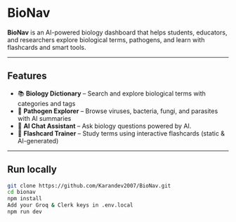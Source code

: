 # BioNav
**BioNav** is an AI-powered biology dashboard that helps students, educators, and researchers explore biological terms, pathogens, and learn with flashcards and smart tools.

---

## Features

- 📚 **Biology Dictionary** – Search and explore biological terms with categories and tags
- 🦠 **Pathogen Explorer** – Browse viruses, bacteria, fungi, and parasites with AI summaries
- 🤖 **AI Chat Assistant** – Ask biology questions powered by AI.
- 🧠 **Flashcard Trainer** – Study terms using interactive flashcards (static & AI-generated)

---

## Run locally

```bash
git clone https://github.com/Karandev2007/BioNav.git
cd bionav
npm install
Add your Groq & Clerk keys in .env.local
npm run dev
